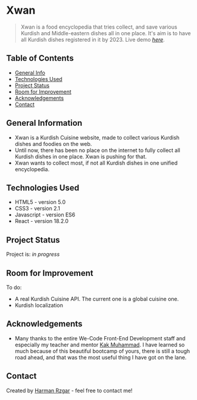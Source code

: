 # Xwan
> Xwan is a food encyclopedia that tries collect, and save various Kurdish and Middle-eastern dishes all in one place. It's aim is to have all Kurdish dishes registered in it by 2023.
> Live demo [_here_](https://xwan.netlify.app/). 

## Table of Contents
* [General Info](#general-information)
* [Technologies Used](#technologies-used)
* [Project Status](#project-status)
* [Room for Improvement](#room-for-improvement)
* [Acknowledgements](#acknowledgements)
* [Contact](#contact)



## General Information
- Xwan is a Kurdish Cuisine website, made to collect various Kurdish dishes and foodies on the web.
- Until now, there has been no place on the internet to fully collect all Kurdish dishes in one place. Xwan is pushing for that.
- Xwan wants to collect most, if not all Kurdish dishes in one unified encyclopedia. 


## Technologies Used
- HTML5 - version 5.0
- CSS3 - version 2.1
- Javascript - version ES6
- React - version 18.2.0

## Project Status
Project is: _in progress_ 


## Room for Improvement

To do:
- A real Kurdish Cuisine API. The current one is a global cuisine one.
- Kurdish localization

## Acknowledgements

- Many thanks to the entire We-Code Front-End Development staff and especially my teacher and mentor [Kak Muhammad](https://github.com/HamaDler). I have learned so much because of this beautiful bootcamp of yours, there is still a tough road ahead, and that was the most useful thing I have got on the lane. 



## Contact
Created by [Harman Rzgar](https://www.linkedin.com/in/harman-rzgar-muhammad-9b186a23b/) - feel free to contact me!
